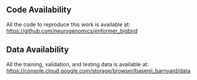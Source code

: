 ## Code Availability

All the code to reproduce this work is available at: <a href=https://github.com/neurogenomics/enformer_bigbird>https://github.com/neurogenomics/enformer_bigbird</a>

## Data Availability

All the training, validation, and testing data is available at: <a href=https://console.cloud.google.com/storage/browser/basenji_barnyard/data>https://console.cloud.google.com/storage/browser/basenji_barnyard/data</a>
